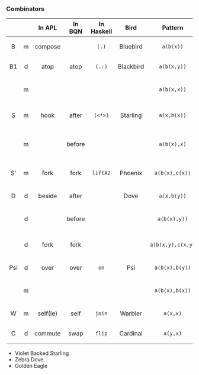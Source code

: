 ### Combinators

|||In APL|In BQN|In Haskell|Bird|Pattern|Smalltalk Keyword|Smalltalk Binary|
|:-:|:-:|:-:|:-:|:-:|:-:|:-:|:-:|:-:|
|B|m|compose||`(.)`|Bluebird|`a(b(x))` |`x with: a atop: b`|`<*> <\|> <->`|
|B1|d|atop|atop|`(.:)`|Blackbird|`a(b(x,y))`|`x and: y with: a atop: b`|`<\|>`|
||m|||||`a(b(x,x))`|`x dupWith: a atop: b`||
|S|m|hook|after|`(<*>)`|Starling|`a(x,b(x))`|`x dupWith: a hook: b`|`<*>`|
| |m||before|||`a(b(x),x)`|`x dupWith: a revHook: b`|`<*>`|
|S’|m|fork|fork|`liftA2`|Phoenix|`a(b(x),c(x))`|`x dupWith: a fork: b and: c`||
|D|d|beside|after||Dove|`a(x,b(y))`|`x and: y with: a hook: b`|`<->`|
||d||before|||`a(b(x),y))`|`x and: y with: a revHook: b`|`<->`|
||d|fork|fork|||`a(b(x,y),c(x,y)`|`x and: y with: a fork: b and: c`||
|Psi|d|over|over|`on`|Psi|`a(b(x),b(y))`|`x and: y with: a over: b`|`<\|>`|
||m|||||`a(b(x),b(x))`|`x dupWith: a over: b`|
|W|m|self(ie)|self|`join`|Warbler|`a(x,x)`|`x dupWith: a`||
|C|d|commute|swap|`flip`|Cardinal|`a(y,x)`|`x flip: y with: a`||

* Violet Backed Starling
* Zebra Dove
* Golden Eagle
